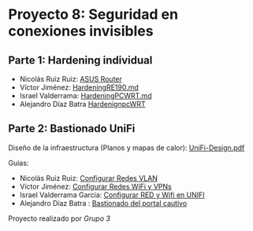 # Proyecto 8: Seguridad en conexiones invisibles

## Parte 1: Hardening individual

- Nicolás Ruiz Ruiz: [ASUS Router](./Nico/Parte%20-%201.md)
- Víctor Jiménez: [HardeningRE190.md](./Victor/HardeningRE190.md)
- Israel  Valderrama: [HardeningPCWRT.md](./Israel/HardeningPCWRT.md)
- Alejandro Díaz Batra [HardenignpcWRT](./ale)

## Parte 2: Bastionado UniFi

Diseño de la infraestructura (Planos y mapas de calor): [UniFi-Design.pdf](UniFi-Design.pdf)

Guias:

- Nicolás Ruiz Ruiz: [Configurar Redes VLAN](https://app.tango.us/app/workflow/Configuraci-n-de-seguridad-VLANs-a6a1b474249045cba9e64e069ee007c0)
- Víctor Jiménez: [Configurar Redes WiFi y VPNs](https://app.tango.us/app/workflow/Setting-Up-UniFi-WiFi-and-VPN-Network-8fe7386bf1b148c0bee9708b3ad0941d)
- Israel Valderrama García: [Configurar RED y Wifi en UNIFI](https://app.tango.us/app/workflow/Configuraci-n-de-Red-y-WiFi-en-UniFi-6d47bfbf5e2a4cf598a367c83612c6e4)
- Alejandro Díaz Batra : [Bastionado del portal cautivo](https://app.tango.us/app/workflow/Bastionado-del-portal-cautivo--Guest-Portal---red-de-invitados-completa--a8c710ed78244bf9a92bef5007e095cf)

Proyecto realizado por _Grupo 3_
